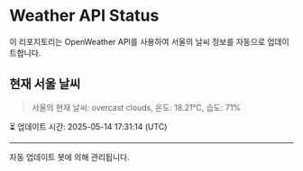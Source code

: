 
# Weather API Status

이 리포지토리는 OpenWeather API를 사용하여 서울의 날씨 정보를 자동으로 업데이트합니다.

## 현재 서울 날씨
> 서울의 현재 날씨: overcast clouds, 온도: 18.21°C, 습도: 71%

⏳ 업데이트 시간: 2025-05-14 17:31:14 (UTC)

---
자동 업데이트 봇에 의해 관리됩니다.

